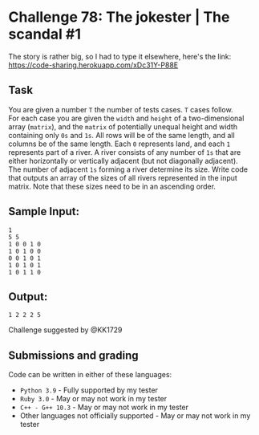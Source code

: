 # Challenge 78: The jokester | The scandal #1

The story is rather big, so I had to type it elsewhere, here's the link:
https://code-sharing.herokuapp.com/xDc31Y-P88E

## Task

You are given a number `T` the number of tests cases. `T` cases follow.  
For each case you are given the `width` and `height` of a two-dimensional array (`matrix`), and the `matrix` of potentially unequal height and width containing only `0s` and `1s`. All rows will be of the same length, and all columns be of the same length. Each `0` represents land, and each `1` represents part of a river. A river consists of any number of `1s` that are either horizontally or vertically adjacent (but not diagonally adjacent).  
The number of adjacent `1s` forming a river determine its size. Write code that outputs an array of the sizes of all rivers represented in the input matrix. Note that these sizes need to be in an ascending order.

## Sample Input:
```
1
5 5
1 0 0 1 0
1 0 1 0 0
0 0 1 0 1
1 0 1 0 1
1 0 1 1 0
```

## Output:
```
1 2 2 2 5
```

Challenge suggested by @KK1729

## Submissions and grading

Code can be written in either of these languages:

- `Python 3.9` - Fully supported by my tester
- `Ruby 3.0` - May or may not work in my tester
- `C++ - G++ 10.3` - May or may not work in my tester
- Other languages not officially supported - May or may not work in my tester
